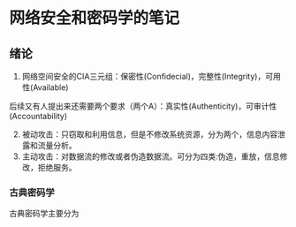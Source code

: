 # 网络安全和密码学的笔记


## 绪论

1. 网络空间安全的CIA三元组：保密性(Confidecial)，完整性(Integrity)，可用性(Available)

后续又有人提出来还需要两个要求（两个A）：真实性(Authenticity)，可审计性(Accountability)

2. 被动攻击：只窃取和利用信息，但是不修改系统资源，分为两个，信息内容泄露和流量分析。
3. 主动攻击：对数据流的修改或者伪造数据流。可分为四类:伪造，重放，信息修改，拒绝服务。






### 古典密码学

古典密码学主要分为
####